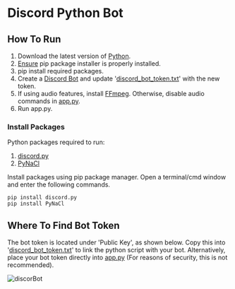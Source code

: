 # Discord Python Bot
## How To Run

1. Download the latest version of [Python](https://www.python.org/downloads/).
2. [Ensure](https://pip.pypa.io/en/stable/installation/) pip package installer is properly installed.
3. pip install required packages.
4. Create a [Discord Bot](https://discord.com/developers/docs/intro) and update '[discord_bot_token.txt](discord_bot_token.txt)' with the new token.
5. If using audio features, install [FFmpeg](https://www.geeksforgeeks.org/how-to-install-ffmpeg-on-windows/). Otherwise, disable audio commands in [app.py](app.py).
6. Run app.py.

### Install Packages

Python packages required to run:

1. [discord.py](https://discordpy.readthedocs.io/en/stable/intro.html)
2. [PyNaCl](https://pypi.org/project/PyNaCl/)

Install packages using pip package manager. Open a terminal/cmd window and enter the following commands.
```
pip install discord.py
pip install PyNaCl
```
## Where To Find Bot Token

The bot token is located under 'Public Key', as shown below. Copy this into '[discord_bot_token.txt](discord_bot_token.txt)' to link the python script with your bot. Alternatively, place your bot token directly into [app.py](app.py) (For reasons of security, this is not recommended).

![discorBot](https://user-images.githubusercontent.com/31321037/174897006-d3b54e75-32da-433a-bc53-53152a921c6b.png)
 
